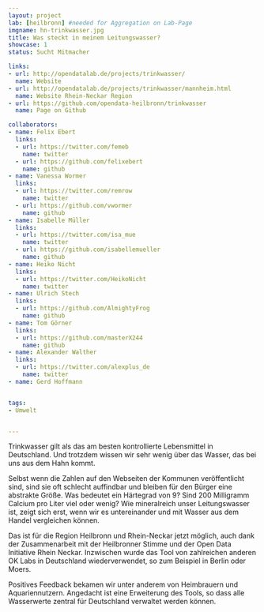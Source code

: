 ```yaml
---
layout: project
lab: [heilbronn] #needed for Aggregation on Lab-Page
imgname: hn-trinkwasser.jpg
title: Was steckt in meinem Leitungswasser?
showcase: 1
status: Sucht Mitmacher

links:
- url: http://opendatalab.de/projects/trinkwasser/
  name: Website
- url: http://opendatalab.de/projects/trinkwasser/mannheim.html
  name: Website Rhein-Neckar Region
- url: https://github.com/opendata-heilbronn/trinkwasser
  name: Page on Github

collaborators:
- name: Felix Ebert
  links:
  - url: https://twitter.com/femeb
    name: twitter
  - url: https://github.com/felixebert
    name: github
- name: Vanessa Wormer
  links:
  - url: https://twitter.com/remrow
    name: twitter
  - url: https://github.com/vwormer
    name: github
- name: Isabelle Müller
  links:
  - url: https://twitter.com/isa_mue
    name: twitter
  - url: https://github.com/isabellemueller
    name: github
- name: Heiko Nicht
  links:
  - url: https://twitter.com/HeikoNicht
    name: twitter
- name: Ulrich Stech
  links:
  - url: https://github.com/AlmightyFrog
    name: github
- name: Tom Görner
  links:
  - url: https://github.com/masterX244
    name: github
- name: Alexander Walther
  links:
  - url: https://twitter.com/alexplus_de
    name: twitter
- name: Gerd Hoffmann


tags:
- Umwelt


---
```


Trinkwasser gilt als das am besten kontrollierte Lebensmittel in Deutschland. Und trotzdem wissen wir sehr wenig über das Wasser, das bei uns aus dem Hahn kommt.

Selbst wenn die Zahlen auf den Webseiten der Kommunen veröffentlicht sind, sind sie oft schlecht auffindbar und bleiben für den Bürger eine abstrakte Größe. Was bedeutet ein Härtegrad von 9? Sind 200 Milligramm Calcium pro Liter viel oder wenig? Wie mineralreich unser Leitungswasser ist, zeigt sich erst, wenn wir es untereinander und mit Wasser aus dem Handel vergleichen können.

Das ist für die Region Heilbronn und Rhein-Neckar jetzt möglich, auch dank der Zusammenarbeit mit der Heilbronner Stimme und der Open Data Initiative Rhein Neckar. Inzwischen wurde das Tool von zahlreichen anderen OK Labs in Deutschland wiederverwendet, so zum Beispiel in Berlin oder Moers.

Positives Feedback bekamen wir unter anderem von Heimbrauern und Aquariennutzern. Angedacht ist eine Erweiterung des Tools, so dass alle Wasserwerte zentral für Deutschland verwaltet werden können.
